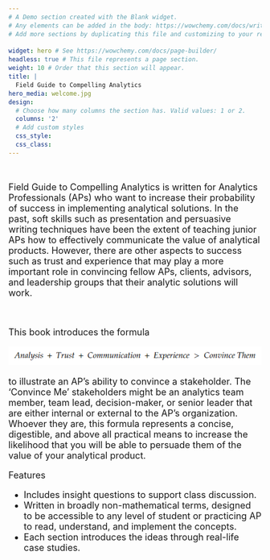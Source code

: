```yaml
---
# A Demo section created with the Blank widget.
# Any elements can be added in the body: https://wowchemy.com/docs/writing-markdown-latex/
# Add more sections by duplicating this file and customizing to your requirements.

widget: hero # See https://wowchemy.com/docs/page-builder/
headless: true # This file represents a page section.
weight: 10 # Order that this section will appear.
title: |
  Field Guide to Compelling Analytics
hero_media: welcome.jpg
design:
  # Choose how many columns the section has. Valid values: 1 or 2.
  columns: '2'
  # Add custom styles
  css_style:
  css_class:
---
```


<br>
<font size="4">

<bold>Field Guide to Compelling Analytics</bold> is written for Analytics Professionals (APs) who want to increase their probability of success in implementing analytical solutions. In the past, soft skills such as presentation and persuasive writing techniques have been the extent of teaching junior APs how to effectively communicate the value of analytical products. However, there are other aspects to success such as trust and experience that may play a more important role in convincing fellow APs, clients, advisors, and leadership groups that their analytic solutions will work.

<br>

This book introduces the formula 

</font>

  <img src="Main_Equation.png" alt="Equation" style="width:auto;">

<font size="4">

to illustrate an AP’s ability to convince a stakeholder. The ‘Convince Me’ stakeholders might be an analytics team member, team lead, decision-maker, or senior leader that are either internal or external to the AP’s organization. Whoever they are, this formula represents a concise, digestible, and above all practical means to increase the likelihood that you will be able to persuade them of the value of your analytical product.

<bold>Features</bold>

- Includes insight questions to support class discussion.
- Written in broadly non-mathematical terms, designed to be accessible to any level of student or practicing AP to read, understand, and implement the concepts.
- Each section introduces the ideas through real-life case studies.

</font>
